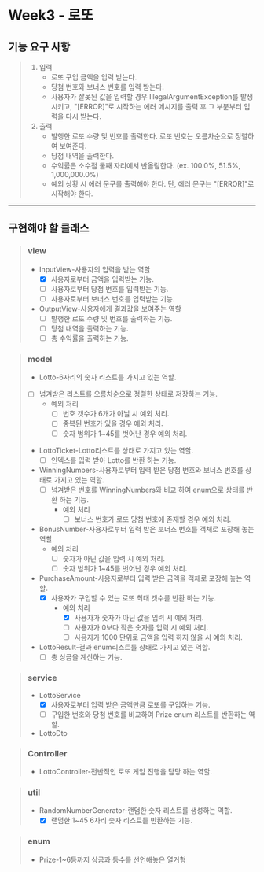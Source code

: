 # Week3 - 로또

## 기능 요구 사항

> 1. 입력
>    + 로또 구입 금액을 입력 받는다.
>    + 당첨 번호와 보너스 번호를 입력 받는다.
>    + 사용자가 잘못된 값을 입력할 경우 IllegalArgumentException를 발생시키고, "[ERROR]"로 시작하는 에러 메시지를 출력 후 그 부분부터 입력을 다시 받는다.
> 2. 출력
>    + 발행한 로또 수량 및 번호를 출력한다. 로또 번호는 오름차순으로 정렬하여 보여준다.
>    + 당첨 내역을 출력한다.
>    + 수익률은 소수점 둘째 자리에서 반올림한다. (ex. 100.0%, 51.5%, 1,000,000.0%)
>    + 예외 상황 시 에러 문구를 출력해야 한다. 단, 에러 문구는 "[ERROR]"로 시작해야 한다.
---

## 구현해야 할 클래스
> ### view
> + InputView-사용자의 입력을 받는 역할
>   + [X] 사용자로부터 금액을 입력받는 기능.
>   + [ ] 사용자로부터 당첨 번호를 입력받는 기능.
>   + [ ] 사용자로부터 보너스 번호를 입력받는 기능.
> + OutputView-사용자에게 결과값을 보여주는 역할
>   + [ ] 발행한 로또 수량 및 번호를 출력하는 기능.
>   + [ ] 당첨 내역을 출력하는 기능.
>   + [ ] 총 수익률을 출력하는 기능.

> ### model
> + Lotto-6자리의 숫자 리스트를 가지고 있는 역할.
>  + [ ] 넘겨받은 리스트를 오름차순으로 정렬한 상태로 저장하는 기능.
>     + 예외 처리
>       + [ ] 번호 갯수가 6개가 아닐 시 예외 처리.
>       + [ ] 중복된 번호가 있을 경우 예외 처리.
>       + [ ] 숫자 범위가 1~45를 벗어난 경우 예외 처리.
> + LottoTicket-Lotto리스트를 상태로 가지고 있는 역할.
>   + [ ] 인덱스를 입력 받아 Lotto를 반환 하는 기능.
> + WinningNumbers-사용자로부터 입력 받은 당첨 번호와 보너스 번호를 상태로 가지고 있는 역할. 
>   + [ ] 넘겨받은 번호를 WinningNumbers와 비교 하여 enum으로 상태를 반환 하는 기능.
>     + 예외 처리
>       + [ ] 보너스 번호가 로또 당첨 번호에 존재할 경우 예외 처리.
> + BonusNumber-사용자로부터 입력 받은 보너스 번호를 객체로 포장해 놓는 역할.
>   + 예외 처리 
>     + [ ] 숫자가 아닌 값을 입력 시 예외 처리.
>     + [ ] 숫자 범위가 1~45를 벗어난 경우 예외 처리. 
> + PurchaseAmount-사용자로부터 입력 받은 금액을 객체로 포장해 놓는 역할.
>   + [X] 사용자가 구입할 수 있는 로또 최대 갯수를 반환 하는 기능.
>     + 예외 처리
>       + [X] 사용자가 숫자가 아닌 값을 입력 시 예외 처리.
>       + [ ] 사용자가 0보다 작은 숫자를 입력 시 예외 처리. 
>       + [ ] 사용자가 1000 단위로 금액을 입력 하지 않을 시 예외 처리.
> + LottoResult-결과 enum리스트를 상태로 가지고 있는 역할.
>   + [ ] 총 상금을 계산하는 기능. 

> ### service
> + LottoService
>   + [X] 사용자로부터 입력 받은 금액만큼 로또를 구입하는 기능.
>   + [ ] 구입한 번호와 당첨 번호를 비교하여 Prize enum 리스트를 반환하는 역할. 
> + LottoDto

> ### Controller
> + LottoController-전반적인 로또 게임 진행을 담당 하는 역할.

> ### util
> + RandomNumberGenerator-랜덤한 숫자 리스트를 생성하는 역할.
>   + [X] 랜덤한 1~45 6자리 숫자 리스트를 반환하는 기능. 

> ### enum
> + Prize-1~6등까지 상금과 등수를 선언해놓은 열거형